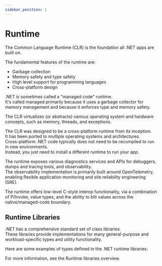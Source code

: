 ```yaml
---
sidebar_position: 1
---
```


# Runtime

The Common Language Runtime (CLR) is the foundation all .NET apps are built on.

The fundamental features of the runtime are:

- Garbage collection
- Memory safety and type safety
- High level support for programming languages
- Cross-platform design

.NET is sometimes called a "managed code" runtime.  
It's called managed primarily because it uses a garbage collector for memory management and because it enforces type and memory safety.

The CLR virtualizes (or abstracts) various operating system and hardware concepts, such as memory, threads, and exceptions.

The CLR was designed to be a cross-platform runtime from its inception.  
It has been ported to multiple operating systems and architectures.  
Cross-platform .NET code typically does not need to be recompiled to run in new environments.  
Instead, you just need to install a different runtime to run your app.

The runtime exposes various diagnostics services and APIs for debuggers, dumps and tracing tools, and observability.  
The observability implementation is primarily built around OpenTelemetry, enabling flexible application monitoring and site reliability engineering (SRE).

The runtime offers low-level C-style interop functionality, via a combination of P/Invoke, value types, and the ability to blit values across the native/managed-code boundary.

## Runtime Libraries

.NET has a comprehensive standard set of class libraries.  
These libraries provide implementations for many general-purpose and workload-specific types and utility functionality.

Here are some examples of types defined in the .NET runtime libraries:

<!-- - Every .NET type derives from the System.Object type.
- Primitive value types, such as System.Boolean and System.Int32.
- Collections, such as System.Collections.Generic.List<T> and System.Collections.Generic.Dictionary<TKey,TValue>.
- Data types, such as System.Data.DataSet and System.Data.DataTable.
- Network utility types, such as System.Net.Http.HttpClient.
- File and stream I/O utility types, such as System.IO.FileStream and System.IO.TextWriter.
- Serialization utility types, such as System.Text.Json.JsonSerializer and System.Xml.Serialization.XmlSerializer.
- High-performance types, such as System.Span<T>, System.Numerics.Vector, and Pipelines. -->

For more information, see the Runtime libraries overview.
